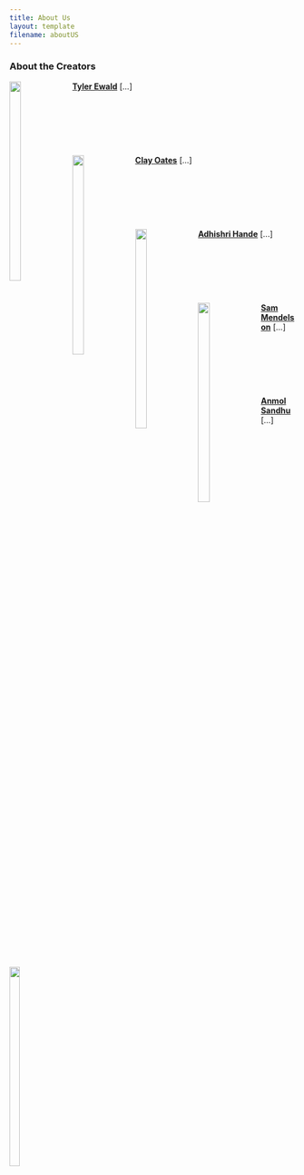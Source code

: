 ```yaml
---
title: About Us
layout: template
filename: aboutUS
--- 
```

### About the Creators

<img src="website-images/Tyler.jpeg" width ="20%" height = "30%" style="float:left;margin:0px 10px 0px 0px">
 
**[Tyler Ewald](https://github.com/idk)** 
[...]

<br><br><br><br><br>

<img src="website-images/Clay.jpeg" width ="20%" height = "30%" style="float:left;margin:0px 10px 0px 0px">

**[Clay Oates](https://github.com/idk)** 
[...]

<br><br><br><br><br>

<img src="website-images/Adhishri.jpeg" width ="20%" height = "30%" style="float:left;margin:0px 10px 0px 0px">

**[Adhishri Hande](https://github.com/idk)** 
[...]

<br><br><br><br><br>

<img src="website-images/Sam.jpeg" width ="20%" height = "30%" style="float:left;margin:0px 10px 0px 0px">

**[Sam Mendelson](https://github.com/iamtheyammer)** 
[...]

<br><br><br><br><br>

<img src="website-images/Anmol.jpg" width ="19%" height = "30%" style="float:left;margin:0px 10px 0px 0px">   

**[Anmol Sandhu](https://github.com/AnmolRattanSingh)**
[...] 

<br><br><br>